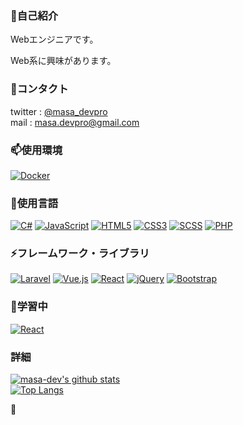 <!--### Hi there 👋


**masa-dev/masa-dev** is a ✨ _special_ ✨ repository because its `README.md` (this file) appears on your GitHub profile.

Here are some ideas to get you started:

- 🔭 I’m currently working on ...
- 🌱 I’m currently learning ...
- 👯 I’m looking to collaborate on ...
- 🤔 I’m looking for help with ...
- 💬 Ask me about ...
- 📫 How to reach me: ...
- 😄 Pronouns: ...
- ⚡ Fun fact: ...
-->

### 👋自己紹介
Webエンジニアです。

Web系に興味があります。

### 💬コンタクト
twitter : [@masa_devpro](https://twitter.com/masa_devpro)<br>
mail : [masa.devpro@gmail.com](mailto:masa.devpro@gmail.com)

### 📫使用環境
[![Docker](https://img.shields.io/badge/-Docker-c7dded.svg?logo=docker&style=popout)](https://www.docker.com/)

### 🔭使用言語
[![C#](https://img.shields.io/badge/-C%23-8669AE.svg?logo=dotnet&style=popout)](https://docs.microsoft.com/ja-jp/dotnet/)
[![JavaScript](https://img.shields.io/badge/-JavaScript-blue.svg?logo=javascript&style=popout)](https://developer.mozilla.org/ja/docs/Web/JavaScript)
[![HTML5](https://img.shields.io/badge/-HTML5-252525.svg?logo=html5&style=popout)](https://developer.mozilla.org/ja/docs/Web/HTML)
[![CSS3](https://img.shields.io/badge/-CSS3-blue.svg?logo=css3&style=popout)](https://developer.mozilla.org/ja/docs/Web/CSS)
[![SCSS](https://img.shields.io/badge/-SCSS-f7d9e8.svg?logo=sass&style=popou)](https://sass-lang.com/)
[![PHP](https://img.shields.io/badge/-PHP-ebe8e4.svg?logo=php&style=popout)](https://www.php.net/)

### ⚡フレームワーク・ライブラリ
[![Laravel](https://img.shields.io/badge/-Laravel-f7d7d2.svg?logo=laravel&style=popout)](http://laravel.jp/)
[![Vue.js](https://img.shields.io/badge/-Vue.js-lightcyan.svg?logo=vue.js&style=popout)](https://jp.vuejs.org/)
[![React](https://img.shields.io/badge/-React-282c34.svg?logo=react&style=popout)](https://ja.reactjs.org/)
[![jQuery](https://img.shields.io/badge/-jQuery-0769AD.svg?logo=jquery&style=popout)](https://jquery.com/)
[![Bootstrap](https://img.shields.io/badge/-Bootstrap-563D7C.svg?logo=bootstrap&style=popout)](https://getbootstrap.jp/)


### 🌱学習中
[![React](https://img.shields.io/badge/-React-282c34.svg?logo=react&style=popout)](https://ja.reactjs.org/)

### 詳細
[![masa-dev's github stats](https://github-readme-stats.vercel.app/api?username=masa-dev&show_icons=true&theme=gruvbox)](https://github.com/masa-dev/)<br>
[![Top Langs](https://github-readme-stats.vercel.app/api/top-langs/?username=masa-dev&langs_count=8&theme=gruvbox)](https://github.com/masa-dev/)

:palm_tree:

